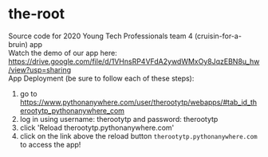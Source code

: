 # the-root

Source code for 2020 Young Tech Professionals team 4 (cruisin-for-a-bruin) app\
Watch the demo of our app here: https://drive.google.com/file/d/1VHnsRP4VFdA2ywdWMxOy8JqzEBN8u_hw/view?usp=sharing \
App Deployment (be sure to follow each of these steps): 
1. go to https://www.pythonanywhere.com/user/therootytp/webapps/#tab_id_therootytp_pythonanywhere_com
2. log in using username: therootytp and password: therootytp
3. click 'Reload therootytp.pythonanywhere.com'
4. click on the link above the reload button `therootytp.pythonanywhere.com` to access the app!
